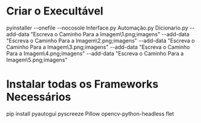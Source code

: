 # Criar o Execultável
pyinstaller --onefile --nocosole Interface.py Automação.py Dicionario.py
--add-data "Escreva o Caminho Para a Imagem\1.png;imagens"
--add-data "Escreva o Caminho Para a Imagem\2.png;imagens"
--add-data "Escreva o Caminho Para a Imagem\3.png;imagens"
--add-data "Escreva o Caminho Para a Imagem\4.png;imagens"
--add-data "Escreva o Caminho Para a Imagem\5.png;imagens"

# Instalar todas os Frameworks Necessários
pip install pyautogui pyscreeze Pillow opencv-python-headless flet
